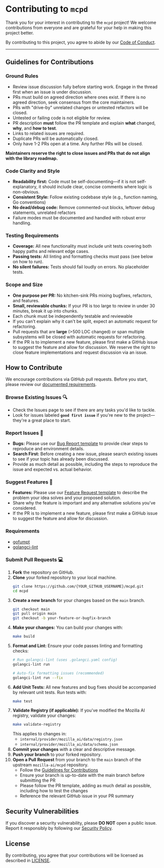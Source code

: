 # Contributing to `mcpd`

Thank you for your interest in contributing to the `mcpd` project!
We welcome contributions from everyone and are grateful for your help in making this project better.

By contributing to this project, you agree to abide by our [Code of Conduct](CODE_OF_CONDUCT.md).

---

## **Guidelines for Contributions**

### Ground Rules

- Review issue discussion fully before starting work. Engage in the thread first when an issue is under discussion.
- PRs must build on agreed direction where ones exist. If there is no agreed direction, seek consensus from the core maintainers.
- PRs with "drive-by" unrelated changes or untested refactors will be closed.
- Untested or failing code is not eligible for review.
- PR description **must** follow the PR template and explain **what** changed, **why**, and **how to test**.
- Links to related issues are required.
- Duplicate PRs will be automatically closed.
- Only have 1-2 PRs open at a time. Any further PRs will be closed.

**Maintainers reserve the right to close issues and PRs that do not align with the library roadmap.**

### Code Clarity and Style

- **Readability first:** Code must be self-documenting—if it is not self-explanatory, it should include clear, concise comments where logic is non-obvious.
- **Consistent Style:** Follow existing codebase style (e.g., function naming, Go conventions)
- **No dead/debug code:** Remove commented-out blocks, leftover debug statements, unrelated refactors
- Failure modes must be documented and handled with robust error handling.

### Testing Requirements

- **Coverage:** All new functionality must include unit tests covering both happy paths and relevant edge cases.
- **Passing tests:** All linting and formatting checks must pass (see below on how to run).
- **No silent failures:** Tests should fail loudly on errors. No placeholder tests.

### Scope and Size

- **One purpose per PR:** No kitchen-sink PRs mixing bugfixes, refactors, and features.
- **Small, reviewable chunks:** If your PR is too large to review in under 30 minutes, break it up into chunks.
- Each chunk must be independently testable and reviewable
- If you can't explain why it can't be split, expect an automatic request for refactoring.
- Pull requests that are **large** (>500 LOC changed) or span multiple subsystems will be closed with automatic requests for refactoring.
- If the PR is to implement a new feature, please first make a GitHub issue to suggest the feature and allow for discussion. We reserve the right to close feature implementations and request discussion via an issue.

## How to Contribute

We encourage contributions via GitHub pull requests. Before you start, please review our [documented requirements](https://mozilla-ai.github.io/mcpd/requirements/).

### **Browse Existing Issues** 🔍
- Check the Issues page to see if there are any tasks you'd like to tackle.
- Look for issues labeled **`good first issue`** if you're new to the project—they're a great place to start.

### **Report Issues** 🐛
- **Bugs:** Please use our [Bug Report template](.github/ISSUE_TEMPLATE/bug_report.yaml) to provide clear steps to reproduce and environment details.
- **Search First:** Before creating a new issue, please search existing issues to see if your topic has already been discussed.
- Provide as much detail as possible, including the steps to reproduce the issue and expected vs. actual behavior.

### **Suggest Features** 🚀
- **Features:** Please use our [Feature Request template](.github/ISSUE_TEMPLATE/feature_request.yaml) to describe the problem your idea solves and your proposed solution.
- Share why the feature is important and any alternative solutions you've considered.
- If the PR is to implement a new feature, please first make a GitHub issue to suggest the feature and allow for discussion.

### Requirements

* [gofumpt](https://github.com/mvdan/gofumpt)
* [golangci-lint](https://golangci-lint.run/welcome/install/)

### **Submit Pull Requests** 💻

1. **Fork** the repository on GitHub.
2. **Clone** your forked repository to your local machine.
    ```bash
    git clone https://github.com/{YOUR_GITHUB_USERNAME}/mcpd.git
    cd mcpd
    ```
3. **Create a new branch** for your changes based on the `main` branch.
    ```bash
    git checkout main
    git pull origin main
    git checkout -b your-feature-or-bugfix-branch
    ```
4. **Make your changes:** You can build your changes with:
   ```bash
   make build
   ```
5. **Format and Lint:** Ensure your code passes linting and formatting checks:
   ```bash
   # Run golangci-lint (uses .golangci.yaml config)
   golangci-lint run
   
   # Auto-fix formatting issues (recommended)
   golangci-lint run --fix
   ```
6. **Add Unit Tests:** All new features and bug fixes should be accompanied by relevant unit tests. Run tests with:
   ```bash
   make test
   ```
7. **Validate Registry (if applicable):** If you've modified the Mozilla AI registry, validate your changes:
   ```bash
   make validate-registry
   ```
   This applies to changes in:
   - `internal/provider/mozilla_ai/data/registry.json`
   - `internal/provider/mozilla_ai/data/schema.json`
8. **Commit your changes** with a clear and descriptive message.
9. **Push your branch** to your forked repository.
10. **Open a Pull Request** from your branch to the `main` branch of the upstream `mozilla-ai/mcpd` repository.
    - Follow the [Guidelines for Contributions](#guidelines-for-contributions)
    - Ensure your branch is up-to-date with the main branch before submitting the PR
    - Please follow the PR template, adding as much detail as possible, including how to test the changes
    - Reference the relevant GitHub issue in your PR summary

## Security Vulnerabilities

If you discover a security vulnerability, please **DO NOT** open a public issue. Report it responsibly by following our [Security Policy](SECURITY.md).

## License

By contributing, you agree that your contributions will be licensed as described in [LICENSE](LICENSE.md).